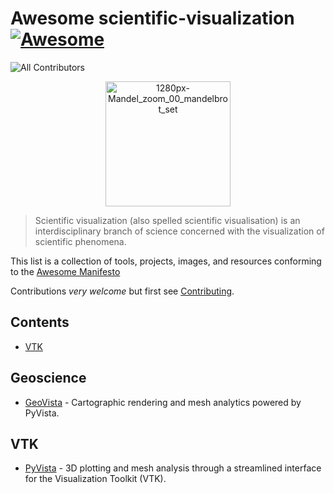 # Awesome scientific-visualization [![Awesome](https://cdn.rawgit.com/sindresorhus/awesome/d7305f38d29fed78fa85652e3a63e154dd8e8829/media/badge.svg)](https://github.com/sindresorhus/awesome)

![All Contributors](https://img.shields.io/github/all-contributors/tkoyama010/awesome-scientific-visualization?color=ee8449)

<p align="center">
    <img src="https://upload.wikimedia.org/wikipedia/commons/thumb/2/21/Mandel_zoom_00_mandelbrot_set.jpg/1280px-Mandel_zoom_00_mandelbrot_set.jpg" alt="1280px-Mandel_zoom_00_mandelbrot_set" width="200"/>
</p>

> Scientific visualization (also spelled scientific visualisation) is an interdisciplinary branch of science concerned with the visualization of scientific phenomena.

This list is a collection of tools, projects, images, and resources conforming to the [Awesome Manifesto](https://github.com/sindresorhus/awesome/blob/main/awesome.md)

Contributions _very welcome_ but first see [Contributing](CONTRIBUTING.md).

## Contents

<!-- START doctoc generated TOC please keep comment here to allow auto update -->
<!-- DON'T EDIT THIS SECTION, INSTEAD RE-RUN doctoc TO UPDATE -->

- [VTK](#vtk)

<!-- END doctoc generated TOC please keep comment here to allow auto update -->

## Geoscience

- [GeoVista](https://github.com/bjlittle/geovista) - Cartographic rendering and mesh analytics powered by PyVista.

## VTK

- [PyVista](https://github.com/pyvista/pyvista) - 3D plotting and mesh analysis through a streamlined interface for the Visualization Toolkit (VTK).
